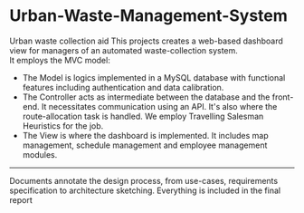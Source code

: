 # Urban-Waste-Management-System
Urban waste collection aid
This projects creates a web-based dashboard view for managers of an automated waste-collection system.  
It employs the MVC model:
* The Model is logics implemented in a MySQL database with functional features including authentication and data calibration.
* The Controller acts as intermediate between the database and the front-end. It necessitates communication using an API. It's also where the route-allocation 
task is handled. We employ Travelling Salesman Heuristics for the job. 
* The View is where the dashboard is implemented. It includes map management, schedule management and employee management modules.  
---
Documents annotate the design process, from use-cases, requirements specification to architecture sketching. Everything is included in the final report
